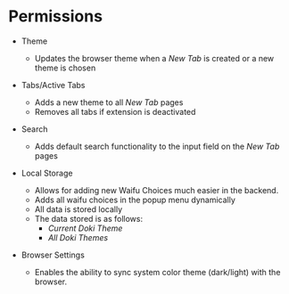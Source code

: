 # Permissions

- Theme
    - Updates the browser theme when a _New Tab_ is created or a new theme is chosen
    

- Tabs/Active Tabs
    - Adds a new theme to all _New Tab_ pages
    - Removes all tabs if extension is deactivated
    

- Search
    - Adds default search functionality to the input field on the _New Tab_ pages


- Local Storage 
  - Allows for adding new Waifu Choices much easier in the backend.
  - Adds all waifu choices in the popup menu dynamically
  - All data is stored locally
  - The data stored is as follows:
    - *Current Doki Theme*
    - *All Doki Themes*


- Browser Settings
  - Enables the ability to sync system color theme (dark/light) with the browser. 